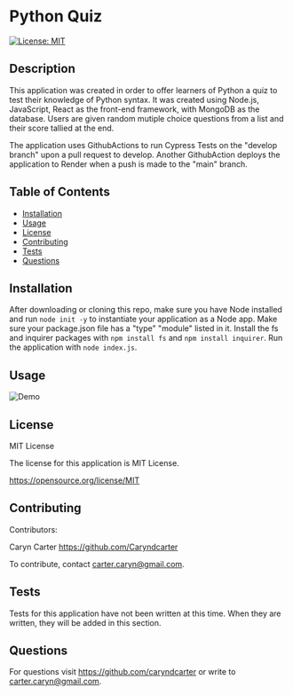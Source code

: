 # Python Quiz
[![License: MIT](https://img.shields.io/badge/License-MIT-yellow.svg)](https://opensource.org/licenses/MIT)

## Description

This application was created in order to offer learners of Python a quiz to test their knowledge of Python syntax.  It was created using Node.js, JavaScript, React as the front-end framework, with MongoDB as the database.  Users are given random mutiple choice questions from a list and their score tallied at the end.  

The application uses GithubActions to run Cypress Tests on the "develop branch" upon a pull request to develop.  Another GithubAction deploys the application to Render when a push is made to the "main" branch.     

## Table of Contents
- [Installation](#installation)
- [Usage](#usage)
- [License](#license)
- [Contributing](#contributing)
- [Tests](#tests)
- [Questions](#questions)

## Installation

After downloading or cloning this repo, make sure you have Node installed and run ``node init -y`` to instantiate your application as a Node app.  Make sure your package.json file has a "type" "module" listed in it.  Install the fs and inquirer packages with ``npm install fs`` and ``npm install inquirer``.  Run the application with ``node index.js``.  

## Usage

 

![Demo](./dev/assets/r.png)


## License

MIT License

The license for this application is MIT License.

https://opensource.org/license/MIT

## Contributing

Contributors: 

Caryn Carter https://github.com/Caryndcarter 

To contribute, contact carter.caryn@gmail.com.

## Tests

Tests for this application have not been written at this time.  When they are written, they will be added in this section.  


## Questions

For questions visit https://github.com/caryndcarter or write to carter.caryn@gmail.com.


